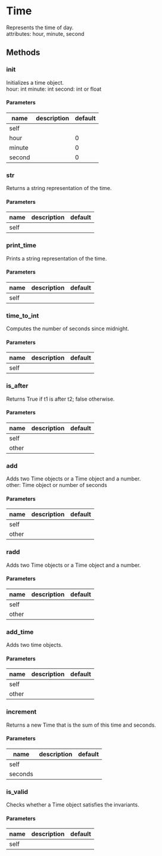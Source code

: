 # Time

Represents the time of day.  
attributes: hour, minute, second

## Methods

### **init**

Initializes a time object.  
hour: int minute: int second: int or float

#### Parameters

| name   | description | default |
| ------ | ----------- | ------- |
| self   |             |
| hour   |             | 0       |
| minute |             | 0       |
| second |             | 0       |

### **str**

Returns a string representation of the time.

#### Parameters

| name | description | default |
| ---- | ----------- | ------- |
| self |             |

### print_time

Prints a string representation of the time.

#### Parameters

| name | description | default |
| ---- | ----------- | ------- |
| self |             |

### time_to_int

Computes the number of seconds since midnight.

#### Parameters

| name | description | default |
| ---- | ----------- | ------- |
| self |             |

### is_after

Returns True if t1 is after t2; false otherwise.

#### Parameters

| name  | description | default |
| ----- | ----------- | ------- |
| self  |             |
| other |             |

### **add**

Adds two Time objects or a Time object and a number.  
other: Time object or number of seconds

#### Parameters

| name  | description | default |
| ----- | ----------- | ------- |
| self  |             |
| other |             |

### **radd**

Adds two Time objects or a Time object and a number.

#### Parameters

| name  | description | default |
| ----- | ----------- | ------- |
| self  |             |
| other |             |

### add_time

Adds two time objects.

#### Parameters

| name  | description | default |
| ----- | ----------- | ------- |
| self  |             |
| other |             |

### increment

Returns a new Time that is the sum of this time and seconds.

#### Parameters

| name    | description | default |
| ------- | ----------- | ------- |
| self    |             |
| seconds |             |

### is_valid

Checks whether a Time object satisfies the invariants.

#### Parameters

| name | description | default |
| ---- | ----------- | ------- |
| self |             |
